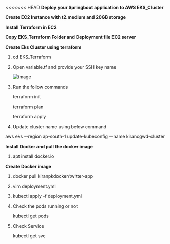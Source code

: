 <<<<<<< HEAD
**Deploy your Springboot application to AWS EKS_Cluster**

**Create EC2 Instance with t2.medium and 20GB storage**

**Install Terraform in EC2**

**Copy EKS_Terraform Folder and Deployment file EC2 server**

**Create Eks Cluster using terraform**

1. cd EKS_Terraform
2. Open variable.tf and provide your SSH key name

   ![image](https://github.com/user-attachments/assets/b6c895ea-19b7-45bf-8d09-a62e0066d7c6)
   
4. Run the follow commands
   
   terraform init

   terraform plan

   terraform apply

5. Update cluster name using below command

aws eks --region ap-south-1 update-kubeconfig --name kirancgwd-cluster

**Install Docker and pull the docker image**

1. apt install docker.io

**Create Docker image**

1. docker pull kiranpkdocker/twitter-app
2. vim deployment.yml
3. kubectl apply -f deployment.yml
4. Check the pods running or not
   
   kubectl get pods
   
7. Check Service

   kubectl get svc
  

